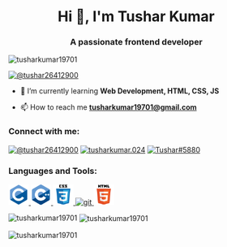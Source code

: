 <h1 align="center">Hi 👋, I'm Tushar Kumar</h1>
<h3 align="center">A passionate frontend developer</h3>

<p align="left"> <img src="https://komarev.com/ghpvc/?username=tusharkumar19701&label=Profile%20views&color=0e75b6&style=flat" alt="tusharkumar19701" /> </p>

<p align="left"> <a href="https://twitter.com/@tushar26412900" target="blank"><img src="https://img.shields.io/twitter/follow/@tushar26412900?logo=twitter&style=for-the-badge" alt="@tushar26412900" /></a> </p>

- 🌱 I’m currently learning **Web Development, HTML, CSS, JS**

- 📫 How to reach me **tusharkumar19701@gmail.com**

<h3 align="left">Connect with me:</h3>
<p align="left">
<a href="https://twitter.com/@tushar26412900" target="blank"><img align="center" src="https://raw.githubusercontent.com/rahuldkjain/github-profile-readme-generator/master/src/images/icons/Social/twitter.svg" alt="@tushar26412900" height="30" width="40" /></a>
<a href="https://instagram.com/tusharkumar.024" target="blank"><img align="center" src="https://raw.githubusercontent.com/rahuldkjain/github-profile-readme-generator/master/src/images/icons/Social/instagram.svg" alt="tusharkumar.024" height="30" width="40" /></a>
<a href="https://discord.gg/Tushar#5880" target="blank"><img align="center" src="https://raw.githubusercontent.com/rahuldkjain/github-profile-readme-generator/master/src/images/icons/Social/discord.svg" alt="Tushar#5880" height="30" width="40" /></a>
</p>

<h3 align="left">Languages and Tools:</h3>
<p align="left"> <a href="https://www.cprogramming.com/" target="_blank" rel="noreferrer"> <img src="https://raw.githubusercontent.com/devicons/devicon/master/icons/c/c-original.svg" alt="c" width="40" height="40"/> </a> <a href="https://www.w3schools.com/cpp/" target="_blank" rel="noreferrer"> <img src="https://raw.githubusercontent.com/devicons/devicon/master/icons/cplusplus/cplusplus-original.svg" alt="cplusplus" width="40" height="40"/> </a> <a href="https://www.w3schools.com/css/" target="_blank" rel="noreferrer"> <img src="https://raw.githubusercontent.com/devicons/devicon/master/icons/css3/css3-original-wordmark.svg" alt="css3" width="40" height="40"/> </a> <a href="https://git-scm.com/" target="_blank" rel="noreferrer"> <img src="https://www.vectorlogo.zone/logos/git-scm/git-scm-icon.svg" alt="git" width="40" height="40"/> </a> <a href="https://www.w3.org/html/" target="_blank" rel="noreferrer"> <img src="https://raw.githubusercontent.com/devicons/devicon/master/icons/html5/html5-original-wordmark.svg" alt="html5" width="40" height="40"/> </a> </p>

<p><img align="left" src="https://github-readme-stats.vercel.app/api/top-langs?username=tusharkumar19701&show_icons=true&locale=en&layout=compact" alt="tusharkumar19701" /></p>

<p>&nbsp;<img align="center" src="https://github-readme-stats.vercel.app/api?username=tusharkumar19701&show_icons=true&locale=en" alt="tusharkumar19701" /></p>

<p><img align="center" src="https://github-readme-streak-stats.herokuapp.com/?user=tusharkumar19701&" alt="tusharkumar19701" /></p>
